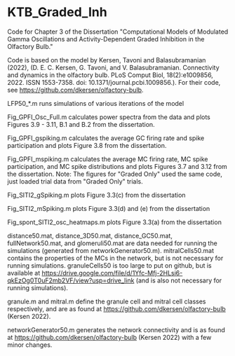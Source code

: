 # KTB_Graded_Inh
Code for Chapter 3 of the Dissertation "Computational Models of Modulated Gamma Oscillations and Activity-Dependent Graded Inhibition in the Olfactory Bulb." 

Code is based on the model by Kersen, Tavoni and Balasubramanian (2022), (D. E. C. Kersen, G. Tavoni, and V. Balasubramanian. Connectivity and dynamics in the olfactory bulb. PLoS Comput Biol, 18(2):e1009856, 2022. ISSN 1553-7358. doi: 10.1371/journal.pcbi.1009856.). For their code, see https://github.com/dkersen/olfactory-bulb.

LFP50_*.m runs simulations of various iterations of the model

 
Fig_GPFI_Osc_Full.m calculates power spectra from the data and plots Figures 3.9 - 3.11, B.1 and B.2 from the dissertation. 

Fig_GPFI_gspiking.m calculates the average GC firing rate and spike participation and plots Figure 3.8 from the dissertation.

Fig_GPFI_mspiking.m calculates the average MC firing rate, MC spike participation, and MC spike distributions and plots Figures 3.7 and 3.12 from the dissertation.
Note: The figures for "Graded Only" used the same code, just loaded trial data from "Graded Only" trials.

Fig_SITI2_gSpiking.m plots Figure 3.3(c) from the dissertation

Fig_SITI2_mSpiking.m plots Figure 3.3(d) and (e) from the dissertation

Fig_spont_SITI2_osc_heatmaps.m plots Figure 3.3(a) from the dissertation

distance50.mat, distance_3D50.mat, distance_GC50.mat, fullNetwork50.mat, and glomeruli50.mat are data needed for running the simulations (generated from networkGenerator50.m). mitralCells50.mat contains the properties of the MCs in the network, but is not necessary for running simulations. granuleCells50 is too large to put on github, but is available at https://drive.google.com/file/d/1Yfc-Mfj-2HLsi6-qkEzOg0T0uF2mb2VF/view?usp=drive_link (and is also not necessary for running simulations).

granule.m and mitral.m define the granule cell and mitral cell classes respectively, and are as found at https://github.com/dkersen/olfactory-bulb (Kersen 2022).

networkGenerator50.m generates the network connectivity and is as found at https://github.com/dkersen/olfactory-bulb (Kersen 2022) with a few minor changes.
